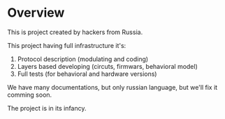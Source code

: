 Overview
========

This is project created by hackers from Russia. 

This project having full infrastructure it's:

1. Protocol description (modulating and coding)
2. Layers based developing (circuts, firmwars, behavioral model)
3. Full tests (for behavioral and hardware versions)

We have many documentations, but only russian language, but
we'll fix it comming soon.

The project is in its infancy.